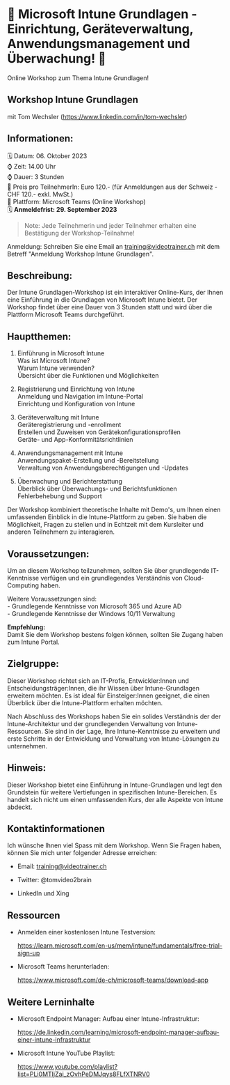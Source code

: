 # 📢 Microsoft Intune Grundlagen - Einrichtung, Geräteverwaltung, Anwendungsmanagement und Überwachung! 📢
Online Workshop zum Thema Intune Grundlagen!

## Workshop Intune Grundlagen
mit Tom Wechsler (https://www.linkedin.com/in/tom-wechsler)


## Informationen:
🗓️ Datum: 06. Oktober 2023  
⌚ Zeit: 14.00 Uhr  
⌚ Dauer: 3 Stunden  
💸 Preis pro TeilnehmerIn: Euro 120.- (für Anmeldungen aus der Schweiz - CHF 120.- exkl. MwSt.)  
📍 Plattform: Microsoft Teams (Online Workshop)  
🗓️ **Anmeldefrist: 29. September 2023**  

> Note: Jede Teilnehmerin und jeder Teilnehmer erhalten eine Bestätigung der Workshop-Teilnahme!

Anmeldung: Schreiben Sie eine Email an training@videotrainer.ch mit dem Betreff "Anmeldung Workshop Intune Grundlagen".  

## Beschreibung:
Der Intune Grundlagen-Workshop ist ein interaktiver Online-Kurs, der Ihnen eine Einführung in die Grundlagen von Microsoft Intune bietet. 
Der Workshop findet über eine Dauer von 3 Stunden statt und wird über die Plattform Microsoft Teams durchgeführt.

## Hauptthemen:
1. Einführung in Microsoft Intune  
    Was ist Microsoft Intune?  
    Warum Intune verwenden?  
    Übersicht über die Funktionen und Möglichkeiten  

2. Registrierung und Einrichtung von Intune   
    Anmeldung und Navigation im Intune-Portal   
    Einrichtung und Konfiguration von Intune  

3. Geräteverwaltung mit Intune   
    Geräteregistrierung und -enrollment  
    Erstellen und Zuweisen von Gerätekonfigurationsprofilen  
    Geräte- und App-Konformitätsrichtlinien  

4. Anwendungsmanagement mit Intune   
    Anwendungspaket-Erstellung und -Bereitstellung  
    Verwaltung von Anwendungsberechtigungen und -Updates  

5. Überwachung und Berichterstattung  
    Überblick über Überwachungs- und Berichtsfunktionen  
    Fehlerbehebung und Support  

Der Workshop kombiniert theoretische Inhalte mit Demo's, um Ihnen einen umfassenden Einblick in die Intune-Plattform zu geben. Sie haben die Möglichkeit, Fragen zu stellen und in Echtzeit mit dem Kursleiter und anderen Teilnehmern zu interagieren.

## Voraussetzungen:
Um an diesem Workshop teilzunehmen, sollten Sie über grundlegende IT-Kenntnisse verfügen und ein grundlegendes Verständnis von Cloud-Computing haben. 

Weitere Voraussetzungen sind:  
    - Grundlegende Kenntnisse von Microsoft 365 und Azure AD  
    - Grundlegende Kenntnisse der Windows 10/11 Verwaltung  

**Empfehlung:**  
Damit Sie dem Workshop bestens folgen können, sollten Sie Zugang haben zum Intune Portal.

## Zielgruppe:
Dieser Workshop richtet sich an IT-Profis, Entwickler:Innen und Entscheidungsträger:Innen, die ihr Wissen über Intune-Grundlagen erweitern möchten. Es ist ideal für Einsteiger:Innen geeignet, die einen Überblick über die Intune-Plattform erhalten möchten.

Nach Abschluss des Workshops haben Sie ein solides Verständnis der der Intune-Architektur und der grundlegenden Verwaltung von Intune-Ressourcen. Sie sind in der Lage, Ihre Intune-Kenntnisse zu erweitern und erste Schritte in der Entwicklung und Verwaltung von Intune-Lösungen zu unternehmen.

## Hinweis:
Dieser Workshop bietet eine Einführung in Intune-Grundlagen und legt den Grundstein für weitere Vertiefungen in spezifischen Intune-Bereichen. Es handelt sich nicht um einen umfassenden Kurs, der alle Aspekte von Intune abdeckt.

## Kontaktinformationen
Ich wünsche Ihnen viel Spass mit dem Workshop. Wenn Sie Fragen haben, können Sie mich unter folgender Adresse erreichen:

- Email: training@videotrainer.ch

- Twitter: @tomvideo2brain

- LinkedIn und Xing


## Ressourcen
- Anmelden einer kostenlosen Intune Testversion:

  https://learn.microsoft.com/en-us/mem/intune/fundamentals/free-trial-sign-up

- Microsoft Teams herunterladen:

  https://www.microsoft.com/de-ch/microsoft-teams/download-app

## Weitere Lerninhalte
- Microsoft Endpoint Manager: Aufbau einer Intune-Infrastruktur:

  https://de.linkedin.com/learning/microsoft-endpoint-manager-aufbau-einer-intune-infrastruktur

- Microsoft Intune YouTube Playlist:
  
  https://www.youtube.com/playlist?list=PLi0MTIjZai_zOvhPeDMJqys8FLfXTNRV0
